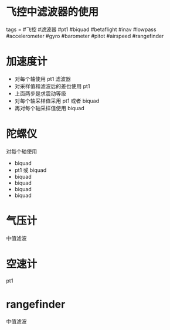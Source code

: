 # 飞控中滤波器的使用
tags = #飞控 #滤波器 #pt1 #biquad #betaflight #inav #lowpass #accelerometer #gyro #barometer #pitot #airspeed #rangefinder

# 加速度计
- 对每个轴使用 pt1 滤波器
- 对采样值和滤波后的差也使用 pt1
- 上面两步是求震动等级
- 对每个轴采样值采用 pt1 或者 biquad
- 再对每个轴采样值使用 biquad

# 陀螺仪
对每个轴使用
- biquad
- pt1 或 biquad
- biquad
- biquad
- biquad
- biquad

# 气压计
中值滤波

# 空速计
pt1

# rangefinder
中值滤波
